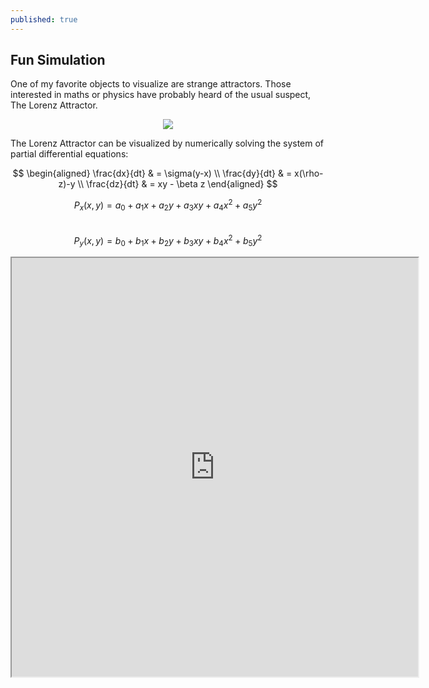 ```yaml
---
published: true
---
```

## Fun Simulation

One of my favorite objects to visualize are strange attractors. Those interested in maths or physics have probably heard of the usual suspect, The Lorenz Attractor.  

<p align="center">
  <img src="https://upload.wikimedia.org/wikipedia/commons/1/13/A_Trajectory_Through_Phase_Space_in_a_Lorenz_Attractor.gif">
</p>  

The Lorenz Attractor can be visualized by numerically solving the system of partial differential equations:

<p align="center">
$$
\begin{aligned}
\frac{dx}{dt} & = \sigma(y-x) \\
\frac{dy}{dt} & = x(\rho-z)-y \\  
\frac{dz}{dt} & = xy - \beta z  
\end{aligned}
$$
  
</p>

$$P_x(x,y) = a_0+a_1x+a_2y+a_3xy+a_4x^2+a_5y^2$$  
$$P_y(x,y) = b_0+b_1x+b_2y+b_3xy+b_4x^2+b_5y^2$$  
<iframe src="https://www.openprocessing.org/sketch/646277/embed/" width="650" height="670"></iframe>
